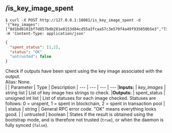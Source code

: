 ## **/is_key_image_spent**

```shell
$ curl -X POST http://127.0.0.1:18081/is_key_image_spent -d '{"key_images":["8d1bd8181bf7d857bdb281e0153d84cd55a3fcaa57c3e570f4a49f935850b5e3","7319134bfc50668251f5b899c66b005805ee255c136f0e1cecbb0f3a912e09d4"]}' -H 'Content-Type: application/json'
```
```json
{
  "spent_status": [1,2],
  "status": "OK"
  "untrusted": false
}
```
Check if outputs have been spent using the key image associated with the output.  
Alias: None.  
|             | Parameter    | Type              | Description
| ---         | ---          | ---               | ---
|**Inputs:**  | *key_images* | string list       | List of key image hex strings to check.
|**Outputs:** | spent_status | unsigned int list | List of statuses for each image checked. Statuses are follows: 0 = unspent, 1 = spent in blockchain, 2 = spent in transaction pool
|             | status       | string            | General RPC error code. "OK" means everything looks good.
|             | untrusted    | boolean           | States if the result is obtained using the bootstrap mode, and is therefore not trusted (`true`), or when the daemon is fully synced (`false`).
